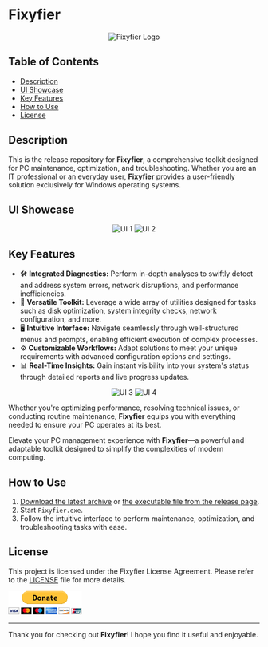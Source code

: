 # Fixyfier

<p align="center">
  <img src="https://github.com/arisvardakas/Fixyfier/blob/main/assets/images/logo.png" alt="Fixyfier Logo" />
</p>

## Table of Contents
- [Description](#description)
- [UI Showcase](#ui-showcase)
- [Key Features](#key-features)
- [How to Use](#how-to-use)
- [License](#license)

## Description
This is the release repository for **Fixyfier**, a comprehensive toolkit designed for PC maintenance, optimization, and troubleshooting. Whether you are an IT professional or an everyday user, **Fixyfier** provides a user-friendly solution exclusively for Windows operating systems.

## UI Showcase
<p align="center">
  <img src="https://github.com/arisvardakas/Fixyfier/blob/main/assets/images/ui-1.png" alt="UI 1" width="500" />
  <img src="https://github.com/arisvardakas/Fixyfier/blob/main/assets/images/ui-2.png" alt="UI 2" width="500" />
</p>

## Key Features
- 🛠️ **Integrated Diagnostics:** Perform in-depth analyses to swiftly detect and address system errors, network disruptions, and performance inefficiencies.
- 🧰 **Versatile Toolkit:** Leverage a wide array of utilities designed for tasks such as disk optimization, system integrity checks, network configuration, and more.
- 🖥️ **Intuitive Interface:** Navigate seamlessly through well-structured menus and prompts, enabling efficient execution of complex processes.
- ⚙️ **Customizable Workflows:** Adapt solutions to meet your unique requirements with advanced configuration options and settings.
- 📊 **Real-Time Insights:** Gain instant visibility into your system's status through detailed reports and live progress updates.

<p align="center">
  <img src="https://github.com/arisvardakas/Fixyfier/blob/main/assets/images/ui-3.png" alt="UI 3" width="500" />
  <img src="https://github.com/arisvardakas/Fixyfier/blob/main/assets/images/ui-4.png" alt="UI 4" width="500" />
</p>

Whether you're optimizing performance, resolving technical issues, or conducting routine maintenance, **Fixyfier** equips you with everything needed to ensure your PC operates at its best.

Elevate your PC management experience with **Fixyfier**—a powerful and adaptable toolkit designed to simplify the complexities of modern computing.

## How to Use
1. [Download the latest archive](/Fixyfier.zip?raw=true) or [the executable file from the release page](https://github.com/arisvardakas/Fixyfier/releases).
2. Start `Fixyfier.exe`.
3. Follow the intuitive interface to perform maintenance, optimization, and troubleshooting tasks with ease.

## License
This project is licensed under the Fixyfier License Agreement. Please refer to the [LICENSE](LICENSE) file for more details.

[![Donate](assets/images/donate.gif)](https://paypal.me/avardak)

---

Thank you for checking out **Fixyfier**! I hope you find it useful and enjoyable.
